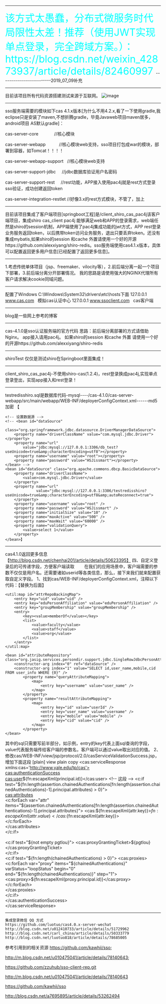 
**************************************************************************************************************************************
<font color=#00ffff size=6>
该方式太愚蠢，分布式微服务时代局限性太差！推荐（使用JWT实现单点登录，完全跨域方案。）：https://blog.csdn.net/weixin_42873937/article/details/82460997
</font>
-------------------------2019_07_09补充

**************************************************************************************************************************************



目前该项目所有代码资源搭建测试来源于互联网。
 ![image](https://img-blog.csdn.net/20160905135324296)

**************************************************************************************************************************************
sso服务端需要的模块如下cas 4.1.x版本[为什么不用4.2.x,看了一下使用gradle,我eclipse只是安装了maven,不想折腾gradle，毕竟Javaweb项目maven居多，android项目 AS默认gradle]： 

 cas-server-core             //核心模块	  
 
 cas-server-webapp           //核心模块web支持，sso项目打包成war的模块，部署到容器，如Tomcat！！！！  
 
 cas-server-webapp-support   //核心模块web支持	  
 
 cas-server-support-jdbc     //jdbc数据库验证用户名密码	  
 
 cas-server-support-rest     //rest功能，APP接入使用pac4j就是rest方式登录sso验证，成功创建返回token	  
 
 cas-server-integration-restlet //好像3.x的rest方式模块，不管了，加上	
**************************************************************************************************************************************
目前该项目集成了客户端项目[springboot工程]是/client_shiro_cas_pac4j该客户端项目，集成shiro cas_client pac4j 能够满足web和APP的登录需求，web端任然是shiro的session机制，APP端使用了pac4j集成功能的jwt方式，APP rest登录业务服务返回token，以后携带token访问业务服务，退出只要丢弃token。还没有集成mybatis,如果shiro的session 和cache 外置请使用一个好的开源https://github.com/alexxiyang/shiro-redis。sso服务端使用cas4.1.x版本，具体可以配置返回更多用户信息[已经配置了返回更多信息]。
**************************************************************************************************************************************

1.考虑传统单体项目（jsp、freemaker、vilocity等），2.前后端分离一起一个项目下部署，3.前后端分离分开部署情况。
我的思路是请使用强大的NGINX代理所有客户请求解决cookie同域问题。

**************************************************************************************************************************************

配置了Windows  C:\Windows\System32\drivers\etc\hosts下面
127.0.0.1 www.cas.com   模拟cas认证中心
127.0.0.1 www.ssoclient.com   cas客户端

**************************************************************************************************************************************

blog是一些网上参考的博客


**************************************************************************************************************************************

cas-4.1.0是sso认证服务端的官方代码
思路：前后端分离部署的方式请借助Nginx。
app接入请用pac4j。
如果shiro的session 和cache 外置 请使用一个好的开源https://github.com/alexxiyang/shiro-redis






**************************************************************************************************************************************
shiroTest 仅仅是测试shiro在Springboot里面集成！




**************************************************************************************************************************************
client_shiro_cas_pac4j-不使用shiro-cas(1.2.4)，rest登录换成pac4j,实现单点登录登出，实现app接入和rest登录！






**************************************************************************************************************************************
testredisshiro.sql是数据库代码-mysql----/cas-4.1.0/cas-server-webapp/src/main/webapp/WEB-INF/deployerConfigContext.xml------md5加密
【<!-- 通过数据库验证身份，这个得自己去实现 admin  admin -->
	<bean id="primaryAuthenticationHandler"
		class="org.jasig.cas.adaptors.jdbc.QueryDatabaseAuthenticationHandler"
		p:dataSource-ref="dataSource" p:passwordEncoder-ref="passwordEncoder"
		p:sql="select password from tb_user where username = ? and active = 1" />

	<!-- 设置数据源 -->
	<!-- <bean id="dataSource"
		class="org.springframework.jdbc.datasource.DriverManagerDataSource">
		<property name="driverClassName" value="com.mysql.jdbc.Driver"></property>
		<property name="url"
			value="jdbc:mysql://127.0.0.1:3306/db_test?useUnicode=true&amp;characterEncoding=utf8"></property>
		<property name="username" value="root"></property>
		<property name="password" value="HSJissmart"></property>
	</bean> -->
	<bean id="dataSource" class="org.apache.commons.dbcp.BasicDataSource">
		<property name="driverClassName">
			<value>com.mysql.jdbc.Driver</value>
		</property>
		<property name="url" 
		          value="jdbc:mysql://127.0.0.1:3306/testredisshiro?useUnicode=true&amp;characterEncoding=utf8&amp;autoReconnect=true">
		</property>
		<property name="username" value="root" />
		<property name="password" value="HSJissmart" />
		<property name="initialSize" value="10" />
		<property name="maxActive" value="500" />
		<property name="maxWait" value="60000" />
		<property name="validationQuery">
			<value>select 1</value>
		</property>
	</bean>】

********************************************************************************************************************************
cas4.1.0返回更多信息【http://blog.csdn.net/chenhai201/article/details/50623395】
四、自定义登录后的可传递字段，方便客户端读取
　　在我们的应用场景中，客户端需要的参数不仅仅是用户名。还需要诸如userid等各类信息，那么，接下来我们就来配置获取自定义字段。
1、找到cas/WEB-INF/deployerConfigContext.xml，注释以下代码：【替换为后面】
<bean id="attributeRepository" class="org.jasig.services.persondir.support.NamedStubPersonAttributeDao"  
          p:backingMap-ref="attrRepoBackingMap" />  
  
    <util:map id="attrRepoBackingMap">  
        <entry key="uid" value="uid" />  
        <entry key="eduPersonAffiliation" value="eduPersonAffiliation" />  
        <entry key="groupMembership" value="groupMembership" />  
        <entry>  
            <key><value>memberOf</value></key>  
            <list>  
                <value>faculty</value>  
                <value>staff</value>  
                <value>org</value>  
            </list>  
        </entry>  
    </util:map>  
 
    <bean id="attributeRepository" class="org.jasig.services.persondir.support.jdbc.SingleRowJdbcPersonAttributeDao">  
        <constructor-arg index="0" ref="dataSource" />  
        <constructor-arg index="1" value="SELECT id,user_name,mobile,cid FROM user_info WHERE {0}" />  
            <property name="queryAttributeMapping">  
                <map>  
                    <entry key="username" value="user_name" />  
                </map>  
            </property>  
            <property name="resultAttributeMapping">  
                <map>  
                    <entry key="id" value="userId" />  
                    <entry key="user_name" value="username" />  
                    <entry key="mobile" value="mobile" />  
                    <entry key="cid" value="cid" />  
                </map>  
            </property>  
    </bean>  
其中的sql只需要写前半部分，如示例，entry的key代表上面sql查询的字段，value代表服务端传给客户端的参数名，客户端可以通过value取出对应的值。
2、修改cas/WEB-INF/view/jsp/protocol/2.0/casServiceValidationSuccess.jsp，增加下面这段
[plain] view plain copy
<cas:serviceResponse xmlns:cas='http://www.yale.edu/tp/cas'>  
    <cas:authenticationSuccess>  
        <cas:user>${fn:escapeXml(principal.id)}</cas:user>  
        <!-- 这段 -->  
        <c:if test="${fn:length(assertion.chainedAuthentications[fn:length(assertion.chainedAuthentications)-1].principal.attributes) > 0}">  
            <cas:attributes>  
                <c:forEach var="attr" items="${assertion.chainedAuthentications[fn:length(assertion.chainedAuthentications)-1].principal.attributes}">  
                    <cas:${fn:escapeXml(attr.key)}>${fn:escapeXml(attr.value)}</cas:${fn:escapeXml(attr.key)}>  
                </c:forEach>  
            </cas:attributes>  
        </c:if>  
        <!-- 这段 end-->  
        <c:if test="${not empty pgtIou}">  
            <cas:proxyGrantingTicket>${pgtIou}</cas:proxyGrantingTicket>  
        </c:if>  
        <c:if test="${fn:length(chainedAuthentications) > 0}">  
            <cas:proxies>  
                <c:forEach var="proxy" items="${chainedAuthentications}" varStatus="loopStatus" begin="0" end="${fn:length(chainedAuthentications)}" step="1">  
                    <cas:proxy>${fn:escapeXml(proxy.principal.id)}</cas:proxy>  
                </c:forEach>  
            </cas:proxies>  
        </c:if>  
    </cas:authenticationSuccess>  
</cas:serviceResponse>  
********************************************************************************************************************************

```
集成登录微信 QQ 方式
https://github.com/luotuo/cas4.0.x-server-wechat
http://blog.csdn.net/u012410733/article/details/51729962
http://blog.csdn.net/carl_china/article/details/50333779
http://blog.csdn.net/luotuo818/article/details/78685005
```






参考引用到的相关资源
https://github.com/kawhii/sso;  

http://m.blog.csdn.net/u010475041/article/details/78140643;    

https://github.com/zzuhub/sso-client-rep.git   

http://m.blog.csdn.net/u010475041/article/details/78140643  

https://github.com/kawhii/sso  

http://blog.csdn.net/a7695895/article/details/53262494

